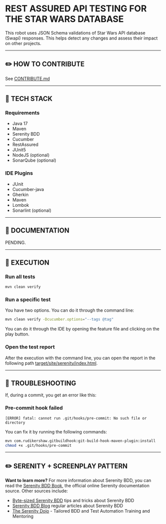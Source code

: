 # REST ASSURED API TESTING FOR THE STAR WARS DATABASE

This robot uses JSON Schema validations of Star Wars API database (Swapi) responses. This helps
detect any changes and assess their impact on other projects.

---

## ✏️ HOW TO CONTRIBUTE

See [CONTRIBUTE.md](CONTRIBUTE.md)

---

## 🧰 TECH STACK

### Requirements

* Java 17
* Maven
* Serenity BDD
* Cucumber
* RestAssured
* JUnit5
* NodeJS (optional)
* SonarQube (optional)

### IDE Plugins

* JUnit
* Cucumber-java
* Gherkin
* Maven
* Lombok
* Sonarlint (optional)

---

## 📗 DOCUMENTATION

PENDING.

---

## 🚀 EXECUTION

### Run all tests

```bash
mvn clean verify
```

### Run a specific test

You have two options. You can do it through the command line:

```bash
mvn clean verify -Dcucumber.options="--tags @tag"
```

You can do it through the IDE by opening the feature file and clicking on the play
button.

### Open the test report

After the execution with the command line, you can open the report in the
following
path [target/site/serenity/index.html](target/site/serenity/index.html).

---

## 🔧 TROUBLESHOOTING

If, during a commit, you get an error like this:

### Pre-commit hook failed

```
[ERROR] fatal: cannot run .git/hooks/pre-commit: No such file or directory
```

You can fix it by running the following commands:

```bash
mvn com.rudikershaw.gitbuildhook:git-build-hook-maven-plugin:install
chmod +x .git/hooks/pre-commit
```

---

## ✏️ SERENITY + SCREENPLAY PATTERN

**Want to learn more?** For more information about Serenity BDD, you can read
the [Serenity BDD Book](https://serenity-bdd.github.io/theserenitybook/latest/index.html),
the official online Serenity documentation source. Other sources include:

* [Byte-sized Serenity BDD](https://www.youtube.com/channel/UCav6-dPEUiLbnu-rgpy7_bw/featured)
  tips and tricks about Serenity BDD
* [Serenity BDD Blog](https://johnfergusonsmart.com/category/serenity-bdd/)
  regular articles
  about Serenity BDD
* [The Serenity Dojo](https://www.serenity-dojo.com) - Tailored BDD and Test
  Automation Training and Mentoring
